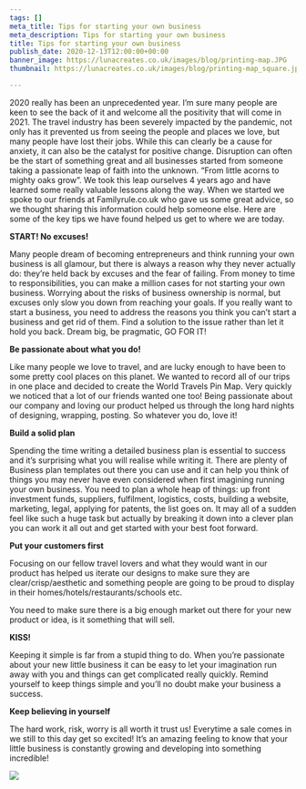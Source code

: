 ```yaml
---
tags: []
meta_title: Tips for starting your own business
meta_description: Tips for starting your own business
title: Tips for starting your own business
publish_date: 2020-12-13T12:00:00+00:00
banner_image: https://lunacreates.co.uk/images/blog/printing-map.JPG
thumbnail: https://lunacreates.co.uk/images/blog/printing-map_square.jpg

---
```

2020 really has been an unprecedented year. I’m sure many people are keen to see the back of it and welcome all the positivity that will come in 2021. The travel industry has been severely impacted by the pandemic, not only has it prevented us from seeing the people and places we love, but many people have lost their jobs. While this can clearly be a cause for anxiety, it can also be the catalyst for positive change. Disruption can often be the start of something great and all businesses started from someone taking a passionate leap of faith into the unknown. “From little acorns to mighty oaks grow”. We took this leap ourselves 4 years ago and have learned some really valuable lessons along the way. When we started we spoke to our friends at Familyrule.co.uk who gave us some great advice, so we thought sharing this information could help someone else. Here are some of the key tips we have found helped us get to where we are today.

**START! No excuses!**

Many people dream of becoming entrepreneurs and think running your own business is all glamour, but there is always a reason why they never actually do: they’re held back by excuses and the fear of failing. From money to time to responsibilities, you can make a million cases for not starting your own business. Worrying about the risks of business ownership is normal, but excuses only slow you down from reaching your goals. If you really want to start a business, you need to address the reasons you think you can’t start a business and get rid of them. Find a solution to the issue rather than let it hold you back. Dream big, be pragmatic, GO FOR IT!

**Be passionate about what you do!**

Like many people we love to travel, and are lucky enough to have been to some pretty cool places on this planet. We wanted to record all of our trips in one place and decided to create the World Travels Pin Map. Very quickly we noticed that a lot of our friends wanted one too! Being passionate about our company and loving our product helped us through the long hard nights of designing, wrapping, posting. So whatever you do, love it!

**Build a solid plan**

Spending the time writing a detailed business plan is essential to success and it’s surprising what you will realise while writing it. There are plenty of Business plan templates out there you can use and it can help you think of things you may never have even considered when first imagining running your own business. You need to plan a whole heap of things: up front investment funds, suppliers, fulfilment, logistics, costs, building a website, marketing, legal, applying for patents, the list goes on. It may all of a sudden feel like such a huge task but actually by breaking it down into a clever plan you can work it all out and get started with your best foot forward.

**Put your customers first**

Focusing on our fellow travel lovers and what they would want in our product has helped us iterate our designs to make sure they are clear/crisp/aesthetic and something people are going to be proud to display in their homes/hotels/restaurants/schools etc.

You need to make sure there is a big enough market out there for your new product or idea, is it something that will sell.

**KISS!**

Keeping it simple is far from a stupid thing to do. When you’re passionate about your new little business it can be easy to let your imagination run away with you and things can get complicated really quickly. Remind yourself to keep things simple and you’ll no doubt make your business a success.

**Keep believing in yourself**

The hard work, risk, worry is all worth it trust us! Everytime a sale comes in we still to this day get so excited! It’s an amazing feeling to know that your little business is constantly growing and developing into something incredible!  
  
![](https://cdn.shopify.com/s/files/1/1931/6299/files/4d46ade7-5864-4198-953f-a90a932b9b17_large.jpg?v=1525338980)